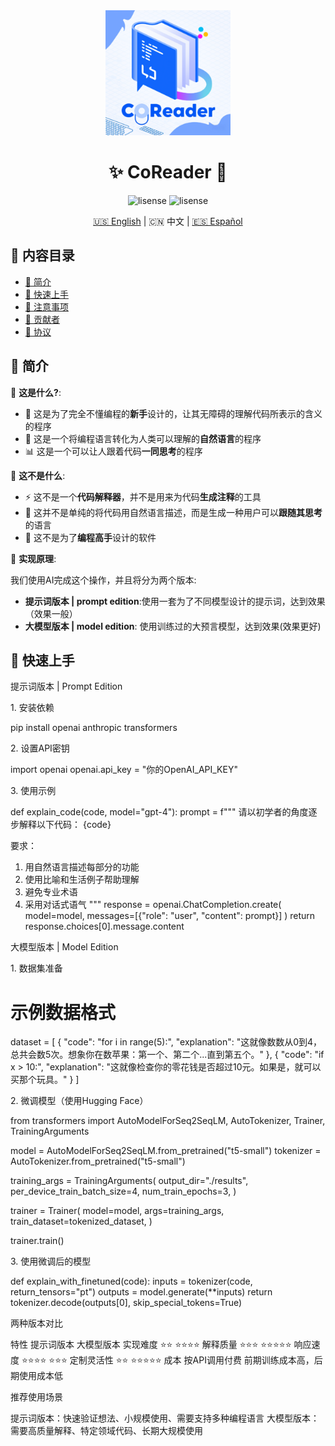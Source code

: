 <div align="center">
  <img src="logo.png" width="200" height="200">
  <h1>✨ CoReader 🚀</h1>
  
  ![lisense](https://img.shields.io/github/license/EasonTechno/CoReader?color=blue)
  ![lisense](https://img.shields.io/badge/Eason-Techno-blue)

  [🇺🇸 English](README-us.md) | 🇨🇳 中文 | [🇪🇸 Español](docs/README-es.md)
</div>

## 📑 内容目录
- [🌟 简介](#-简介)
- [🚀 快速上手](#-快速上手)
- [🧩 注意事项](#-注意事项)
- [🤝 贡献者](#-贡献者)
- [📄 协议](#-协议)

## 🌟 简介
🎯 **这是什么?**:
- 🧠 这是为了完全不懂编程的**新手**设计的，让其无障碍的理解代码所表示的含义的程序
- 🔄 这是一个将编程语言转化为人类可以理解的**自然语言**的程序
- 📊 这是一个可以让人跟着代码**一同思考**的程序

🔧 **这不是什么**:
- ⚡️ 这不是一个**代码解释器**，并不是用来为代码**生成注释**的工具
- 🧪 这并不是单纯的将代码用自然语言描述，而是生成一种用户可以**跟随其思考**的语言
- 📱 这不是为了**编程高手**设计的软件

🔧 **实现原理**:

我们使用AI完成这个操作，并且将分为两个版本:
- **提示词版本 | prompt edition**:使用一套为了不同模型设计的提示词，达到效果（效果一般）
- **大模型版本 | model edition**: 使用训练过的大预言模型，达到效果(效果更好)

## 🚀 快速上手

提示词版本 | Prompt Edition

1. 安装依赖

pip install openai anthropic transformers

2. 设置API密钥

import openai
openai.api_key = "你的OpenAI_API_KEY"

3. 使用示例

def explain_code(code, model="gpt-4"):
prompt = f"""
请以初学者的角度逐步解释以下代码：
{code}

要求：
1. 用自然语言描述每部分的功能
2. 使用比喻和生活例子帮助理解
3. 避免专业术语
4. 采用对话式语气
"""
response = openai.ChatCompletion.create(
model=model,
messages=[{"role": "user", "content": prompt}]
)
return response.choices[0].message.content

大模型版本 | Model Edition

1. 数据集准备

# 示例数据格式
dataset = [
{
"code": "for i in range(5):",
"explanation": "这就像数数从0到4，总共会数5次。想象你在数苹果：第一个、第二个...直到第五个。"
},
{
"code": "if x > 10:",
"explanation": "这就像检查你的零花钱是否超过10元。如果是，就可以买那个玩具。"
}
]

2. 微调模型（使用Hugging Face）

from transformers import AutoModelForSeq2SeqLM, AutoTokenizer, Trainer, TrainingArguments

model = AutoModelForSeq2SeqLM.from_pretrained("t5-small")
tokenizer = AutoTokenizer.from_pretrained("t5-small")

training_args = TrainingArguments(
output_dir="./results",
per_device_train_batch_size=4,
num_train_epochs=3,
)

trainer = Trainer(
model=model,
args=training_args,
train_dataset=tokenized_dataset,
)

trainer.train()

3. 使用微调后的模型

def explain_with_finetuned(code):
inputs = tokenizer(code, return_tensors="pt")
outputs = model.generate(**inputs)
return tokenizer.decode(outputs[0], skip_special_tokens=True)

两种版本对比

特性 提示词版本 大模型版本
实现难度 ⭐⭐ ⭐⭐⭐⭐
解释质量 ⭐⭐⭐ ⭐⭐⭐⭐⭐
响应速度 ⭐⭐⭐⭐ ⭐⭐⭐
定制灵活性 ⭐⭐ ⭐⭐⭐⭐⭐
成本 按API调用付费 前期训练成本高，后期使用成本低

推荐使用场景

提示词版本：快速验证想法、小规模使用、需要支持多种编程语言
大模型版本：需要高质量解释、特定领域代码、长期大规模使用


